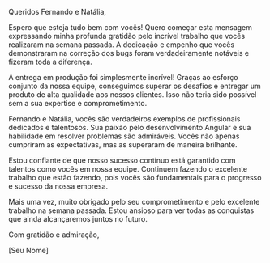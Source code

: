 Queridos Fernando e Natália,

Espero que esteja tudo bem com vocês! Quero começar esta mensagem expressando minha profunda gratidão pelo incrível trabalho que vocês realizaram na semana passada. A dedicação e empenho que vocês demonstraram na correção dos bugs foram verdadeiramente notáveis e fizeram toda a diferença.

A entrega em produção foi simplesmente incrível! Graças ao esforço conjunto da nossa equipe, conseguimos superar os desafios e entregar um produto de alta qualidade aos nossos clientes. Isso não teria sido possível sem a sua expertise e comprometimento.

Fernando e Natália, vocês são verdadeiros exemplos de profissionais dedicados e talentosos. Sua paixão pelo desenvolvimento Angular e sua habilidade em resolver problemas são admiráveis. Vocês não apenas cumpriram as expectativas, mas as superaram de maneira brilhante.

Estou confiante de que nosso sucesso contínuo está garantido com talentos como vocês em nossa equipe. Continuem fazendo o excelente trabalho que estão fazendo, pois vocês são fundamentais para o progresso e sucesso da nossa empresa.

Mais uma vez, muito obrigado pelo seu comprometimento e pelo excelente trabalho na semana passada. Estou ansioso para ver todas as conquistas que ainda alcançaremos juntos no futuro.

Com gratidão e admiração,

[Seu Nome]
